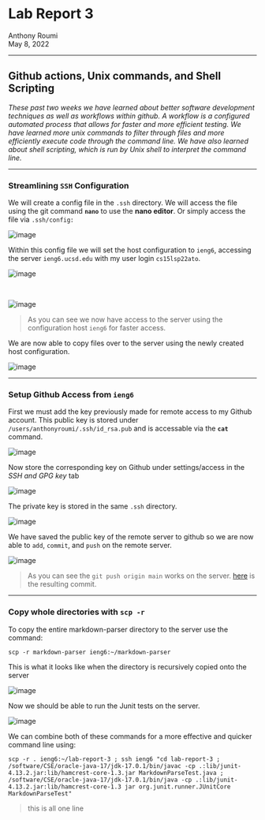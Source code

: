 # **Lab Report 3**
Anthony Roumi <br>
May 8, 2022 

---
## Github actions, Unix commands, and Shell Scripting
_These past two weeks we have learned about better software development techniques as well as workflows within github. A workflow is a configured automated process that allows for faster and more efficient testing. We have learned more unix commands to filter through files and more efficiently execute code through the command line. We have also learned about shell scripting, which is run by Unix shell to interpret the command line._
___
### Streamlining `SSH` Configuration
We will create a config file in the `.ssh` directory. We will access the file using the git command __`nano`__ to use the __nano editor__. Or simply access the file via `.ssh/config:` 

![image](https://github.com/tonyroumi/cse15l-lab-reports/blob/main/Lab%20Report%203/config%20file%20in%20ssh.png?raw=true)

 Within this config file we will set the host configuration to `ieng6`, accessing the server `ieng6.ucsd.edu` with my user login `cs15lsp22ato`.

![image](https://github.com/tonyroumi/cse15l-lab-reports/blob/main/Lab%20Report%203/nano%20editor.png?raw=true)


<br>

![image](https://github.com/tonyroumi/cse15l-lab-reports/blob/main/Lab%20Report%203/login%20with%20new%20host%20configuration.png?raw=true)

>As you can see we now have access to the server using the configuration host `ieng6` for faster access. 

We are now able to copy files over to the server using the newly created host configuration. 

![image](https://github.com/tonyroumi/cse15l-lab-reports/blob/main/Lab%20Report%203/scp%20to%20server.png?raw=true)
___

### Setup Github Access from `ieng6`
First we must add the key previously made for remote access to my Github account. This public key is stored under `/users/anthonyroumi/.ssh/id_rsa.pub` and is accessable via the __`cat`__ command.

![image](https://github.com/tonyroumi/cse15l-lab-reports/blob/main/Lab%20Report%203/cat%20key%20stored%20local.png?raw=true)

Now store the corresponding key on Github under settings/access in the _SSH and GPG key_ tab

![image](https://github.com/tonyroumi/cse15l-lab-reports/blob/main/Lab%20Report%203/key%20stored%20on%20git.png?raw=true)

The private key is stored in the same `.ssh` directory.

![image](https://github.com/tonyroumi/cse15l-lab-reports/blob/main/Lab%20Report%203/privatekeylocation.png?raw=true)


We have saved the public key of the remote server to github so we are now able to `add`, `commit`, and `push` on the remote server.


![image](https://github.com/tonyroumi/cse15l-lab-reports/blob/main/Lab%20Report%203/commitworks.png?raw=true)

>As you can see the `git push origin main` works on the server. 
[here](https://github.com/tonyroumi/markdown-parser/commit/acd6f0480de1038fa5e736380e63e9b9f27e9ccc) is the resulting commit.

___
### Copy whole directories with `scp -r`
To copy the entire markdown-parser directory to the server use the command:
```
scp -r markdown-parser ieng6:~/markdown-parser
```

This is what it looks like when the directory is recursively copied onto the server

![image](https://github.com/tonyroumi/cse15l-lab-reports/blob/main/Lab%20Report%203/copymarkdownparser.png?raw=true)

Now we should be able to run the Junit tests on the server.

![image](https://github.com/tonyroumi/cse15l-lab-reports/blob/main/Lab%20Report%203/junit%20tests%20on%20server.png?raw=true)

We can combine both of these commands for a more effective and quicker command line using:
```
scp -r . ieng6:~/lab-report-3 ; ssh ieng6 "cd lab-report-3 ; /software/CSE/oracle-java-17/jdk-17.0.1/bin/javac -cp .:lib/junit-4.13.2.jar:lib/hamcrest-core-1.3.jar MarkdownParseTest.java ; /software/CSE/oracle-java-17/jdk-17.0.1/bin/java -cp .:lib/junit-4.13.2.jar:lib/hamcrest-core-1.3 jar org.junit.runner.JUnitCore MarkdownParseTest"
```
>this is all one line






